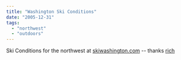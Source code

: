 ```yaml
---
title: "Washington Ski Conditions"
date: "2005-12-31"
tags: 
  - "northwest"
  - "outdoors"
---
```


Ski Conditions for the northwest at [skiwashington.com](http://www.skiwashington.com/conditions.php) -- thanks [rich](http://www.tongfamily.com)
